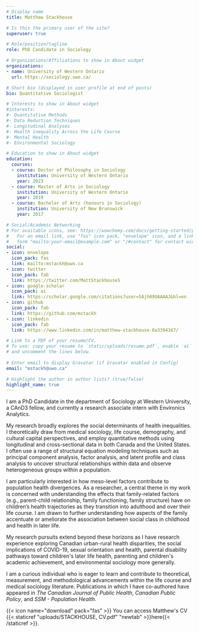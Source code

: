 ```yaml
---
# Display name
title: Matthew Stackhouse

# Is this the primary user of the site?
superuser: true

# Role/position/tagline
role: PhD Candidate in Sociology

# Organizations/Affiliations to show in About widget
organizations:
- name: University of Western Ontario
  url: https://sociology.uwo.ca/

# Short bio (displayed in user profile at end of posts)
bio: Quantitative Sociologist

# Interests to show in About widget
#interests:
#- Quantitative Methods
#- Data Reduction Techniques
#- Longitudinal Analyses
#- Health inequality Across the Life Course
#- Mental Health
#- Environmental Sociology

# Education to show in About widget
education:
  courses:
  - course: Doctor of Philosophy in Sociology
    institution: University of Western Ontario
    year: 2023
  - course: Master of Arts in Sociology
    institution: University of Western Ontario
    year: 2019
  - course: Bachelor of Arts (honours in Sociology)
    institution: University of New Brunswick
    year: 2017

# Social/Academic Networking
# For available icons, see: https://wowchemy.com/docs/getting-started/page-builder/#icons
#   For an email link, use "fas" icon pack, "envelope" icon, and a link in the
#   form "mailto:your-email@example.com" or "/#contact" for contact widget.
social:
- icon: envelope
  icon_pack: fas
  link: mailto:mstackh@uwo.ca
- icon: twitter
  icon_pack: fab
  link: https://twitter.com/MattStackhouseS
- icon: google-scholar
  icon_pack: ai
  link: https://scholar.google.com/citations?user=SAjh09UAAAAJ&hl=en
- icon: github
  icon_pack: fab
  link: https://github.com/mstackh
- icon: linkedin
  icon_pack: fab
  link: https://www.linkedin.com/in/matthew-stackhouse-8a3394167/

# Link to a PDF of your resume/CV.
# To use: copy your resume to `static/uploads/resume.pdf`, enable `ai` icons in `params.toml`, 
# and uncomment the lines below.
  
# Enter email to display Gravatar (if Gravatar enabled in Config)
email: "mstackh@uwo.ca"

# Highlight the author in author lists? (true/false)
highlight_name: true
---
```


I am a PhD Candidate in the department of Sociology at Western University, a CAnD3 fellow, and currently a research associate intern with Environics Analytics. 

My research broadly explores the social determinants of health inequalities. I theoretically draw from medical sociology, life course, demography, and cultural capital perspectives, and employ quantitative methods using longitudinal and cross-sectional data in both Canada and the United States. I often use a range of structural equation modeling techniques such as principal component analysis, factor analysis, and latent profile and class analysis to uncover structural relationships within data and observe heterogeneous groups within a population.

I am particularly interested in how meso-level factors contribute to population health divergences. As a researcher, a central theme in my work is concerned with understanding the effects that family-related factors (e.g., parent-child relationship, family functioning, family structure) have on children’s health trajectories as they transition into adulthood and over their life course. I am drawn to further understanding how aspects of the family accentuate or ameliorate the association between social class in childhood and health in later life. 

My research pursuits extend beyond these horizons as I have research experience exploring Canadian urban-rural health disparities, the social implications of COVID-19, sexual orientation and health, parental disability pathways toward children's later life health, parenting and children's academic achievement, and environmental sociology more generally.

I am a curious individual who is eager to learn and contribute to theoretical, measurement, and methodological advancements within the life course and medical sociology literature. Publications in which I have co-authored have appeared in _The Canadian Journal of Public Health_, _Canadian Public Policy_, and _SSM - Population Health_.

{{< icon name="download" pack="fas" >}} You can access Matthew's CV {{< staticref "uploads/STACKHOUSE, CV.pdf" "newtab" >}}here{{< /staticref >}}.
